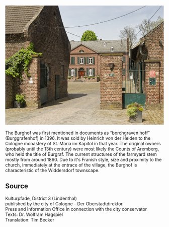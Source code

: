 ![Burghof (Widdersdorf)](./images/koelnLindenthal1/p15.jpg)

The Burghof was first mentioned in documents as “borchgraven hoff” (Burggrafenhof) in 1396. It was sold by Heinrich von der Heiden to the Cologne monastery of St. Maria im Kapitol in that year. The original owners (probably until the 13th century) were most likely the Counts of Aremberg, who held the title of Burgraf. The current structures of the farmyard stem mostly from around 1860. Due to it's Franish style, size and proximity to the church, immediately at the entrace of the village, the Burghof is characteristic of the Widdersdorf townscape.

## Source

Kulturpfade, District 3 (Lindenthal)  
published by the city of Cologne - Der Oberstadtdirektor  
Press and Information Office in connection with the city conservator  
Texts: Dr. Wolfram Hagspiel  
Translation: Tim Becker